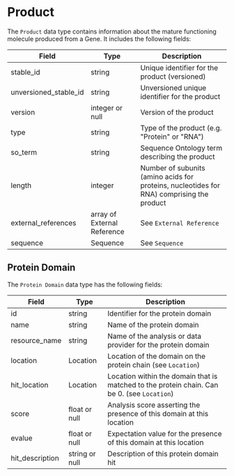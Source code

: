 # Product

The `Product` data type contains information about the mature functioning molecule produced from a Gene. It includes the following fields:

| Field                 | Type                         | Description |
|-----------------------|------------------------------|-------------|
| stable_id             | string                       | Unique identifier for the product (versioned)
| unversioned_stable_id | string                       | Unversioned unique identifier for the product
| version               | integer or null              | Version of the product
| type                  | string                       | Type of the product (e.g. "Protein" or "RNA")
| so_term               | string                       | Sequence Ontology term describing the product
| length                | integer                      | Number of subunits (amino acids for proteins, nucleotides for RNA) comprising the product
| external_references   | array of External Reference  | See `External Reference`
| sequence              | Sequence                     | See `Sequence`


## Protein Domain

The `Protein Domain` data type has the following fields:

| Field            | Type           | Description |
|------------------|----------------|-------------|
| id               | string         | Identifier for the protein domain
| name             | string         | Name of the protein domain
| resource_name    | string         | Name of the analysis or data provider for the protein domain
| location         | Location       | Location of the domain on the protein chain (see `Location`)
| hit_location     | Location       | Location within the domain that is matched to the protein chain. Can be 0. (see `Location`)
| score            | float or null  | Analysis score asserting the presence of this domain at this location
| evalue           | float or null  | Expectation value for the presence of this domain at this location
| hit_description  | string or null | Description of this protein domain hit 

